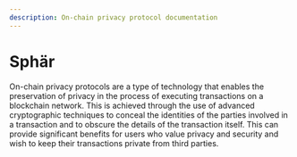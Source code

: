 ```yaml
---
description: On-chain privacy protocol documentation
---
```


# Sphär

On-chain privacy protocols are a type of technology that enables the preservation of privacy in the process of executing transactions on a blockchain network. This is achieved through the use of advanced cryptographic techniques to conceal the identities of the parties involved in a transaction and to obscure the details of the transaction itself. This can provide significant benefits for users who value privacy and security and wish to keep their transactions private from third parties.
